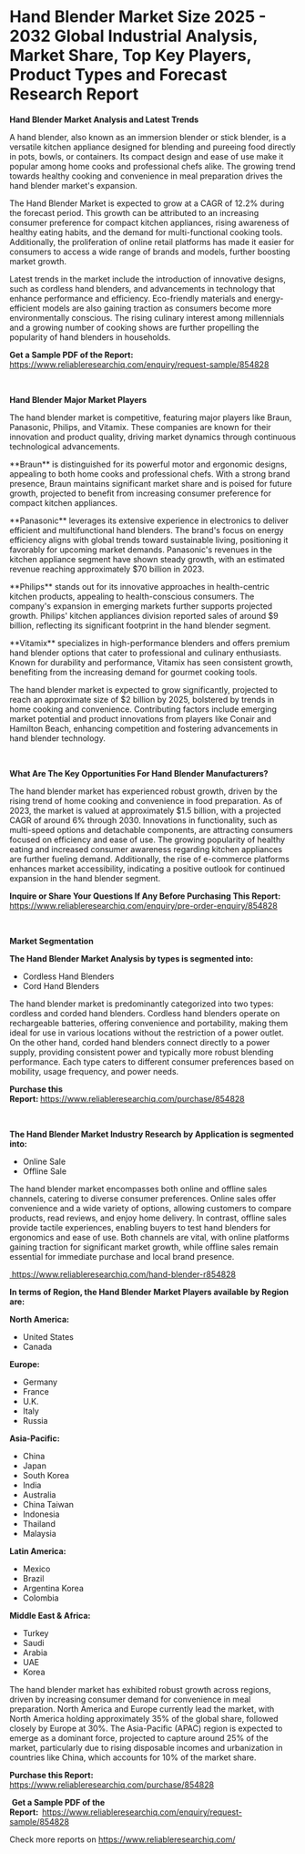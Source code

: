 <p><h1>Hand Blender Market Size 2025 - 2032 Global Industrial Analysis, Market Share, Top Key Players, Product Types and Forecast Research Report</h1></p><p><strong>Hand Blender Market Analysis and Latest Trends</strong></p>
<p><p>A hand blender, also known as an immersion blender or stick blender, is a versatile kitchen appliance designed for blending and pureeing food directly in pots, bowls, or containers. Its compact design and ease of use make it popular among home cooks and professional chefs alike. The growing trend towards healthy cooking and convenience in meal preparation drives the hand blender market's expansion.</p><p>The Hand Blender Market is expected to grow at a CAGR of 12.2% during the forecast period. This growth can be attributed to an increasing consumer preference for compact kitchen appliances, rising awareness of healthy eating habits, and the demand for multi-functional cooking tools. Additionally, the proliferation of online retail platforms has made it easier for consumers to access a wide range of brands and models, further boosting market growth.</p><p>Latest trends in the market include the introduction of innovative designs, such as cordless hand blenders, and advancements in technology that enhance performance and efficiency. Eco-friendly materials and energy-efficient models are also gaining traction as consumers become more environmentally conscious. The rising culinary interest among millennials and a growing number of cooking shows are further propelling the popularity of hand blenders in households.</p></p>
<p><strong>Get a Sample PDF of the Report:&nbsp;</strong> <a href="https://www.reliableresearchiq.com/enquiry/request-sample/854828?utm_campaign=2243&utm_medium=2&utm_source=Github&utm_content=ia&utm_term=06022025&utm_id=hand-blender">https://www.reliableresearchiq.com/enquiry/request-sample/854828</a></p>
<p>&nbsp;</p>
<p><strong>Hand Blender Major Market Players</strong></p>
<p><p>The hand blender market is competitive, featuring major players like Braun, Panasonic, Philips, and Vitamix. These companies are known for their innovation and product quality, driving market dynamics through continuous technological advancements.</p><p>**Braun** is distinguished for its powerful motor and ergonomic designs, appealing to both home cooks and professional chefs. With a strong brand presence, Braun maintains significant market share and is poised for future growth, projected to benefit from increasing consumer preference for compact kitchen appliances.</p><p>**Panasonic** leverages its extensive experience in electronics to deliver efficient and multifunctional hand blenders. The brand's focus on energy efficiency aligns with global trends toward sustainable living, positioning it favorably for upcoming market demands. Panasonic's revenues in the kitchen appliance segment have shown steady growth, with an estimated revenue reaching approximately $70 billion in 2023.</p><p>**Philips** stands out for its innovative approaches in health-centric kitchen products, appealing to health-conscious consumers. The company's expansion in emerging markets further supports projected growth. Philips' kitchen appliances division reported sales of around $9 billion, reflecting its significant footprint in the hand blender segment.</p><p>**Vitamix** specializes in high-performance blenders and offers premium hand blender options that cater to professional and culinary enthusiasts. Known for durability and performance, Vitamix has seen consistent growth, benefiting from the increasing demand for gourmet cooking tools.</p><p>The hand blender market is expected to grow significantly, projected to reach an approximate size of $2 billion by 2025, bolstered by trends in home cooking and convenience. Contributing factors include emerging market potential and product innovations from players like Conair and Hamilton Beach, enhancing competition and fostering advancements in hand blender technology.</p></p>
<p>&nbsp;</p>
<p><strong>What Are The Key Opportunities For Hand Blender Manufacturers?</strong></p>
<p><p>The hand blender market has experienced robust growth, driven by the rising trend of home cooking and convenience in food preparation. As of 2023, the market is valued at approximately $1.5 billion, with a projected CAGR of around 6% through 2030. Innovations in functionality, such as multi-speed options and detachable components, are attracting consumers focused on efficiency and ease of use. The growing popularity of healthy eating and increased consumer awareness regarding kitchen appliances are further fueling demand. Additionally, the rise of e-commerce platforms enhances market accessibility, indicating a positive outlook for continued expansion in the hand blender segment.</p></p>
<p><strong>Inquire or Share Your Questions If Any Before Purchasing This Report:</strong> <a href="https://www.reliableresearchiq.com/enquiry/pre-order-enquiry/854828?utm_campaign=2243&utm_medium=2&utm_source=Github&utm_content=ia&utm_term=06022025&utm_id=hand-blender">https://www.reliableresearchiq.com/enquiry/pre-order-enquiry/854828</a></p>
<p>&nbsp;</p>
<p><strong>Market Segmentation</strong></p>
<p><strong>The Hand Blender Market Analysis by types is segmented into:</strong></p>
<p><ul><li>Cordless Hand Blenders</li><li>Cord Hand Blenders</li></ul></p>
<p><p>The hand blender market is predominantly categorized into two types: cordless and corded hand blenders. Cordless hand blenders operate on rechargeable batteries, offering convenience and portability, making them ideal for use in various locations without the restriction of a power outlet. On the other hand, corded hand blenders connect directly to a power supply, providing consistent power and typically more robust blending performance. Each type caters to different consumer preferences based on mobility, usage frequency, and power needs.</p></p>
<p><strong>Purchase this Report:&nbsp;</strong><a href="https://www.reliableresearchiq.com/purchase/854828?utm_campaign=2243&utm_medium=2&utm_source=Github&utm_content=ia&utm_term=06022025&utm_id=hand-blender">https://www.reliableresearchiq.com/purchase/854828</a></p>
<p>&nbsp;</p>
<p><strong>The Hand Blender Market Industry Research by Application is segmented into:</strong></p>
<p><ul><li>Online Sale</li><li>Offline Sale</li></ul></p>
<p><p>The hand blender market encompasses both online and offline sales channels, catering to diverse consumer preferences. Online sales offer convenience and a wide variety of options, allowing customers to compare products, read reviews, and enjoy home delivery. In contrast, offline sales provide tactile experiences, enabling buyers to test hand blenders for ergonomics and ease of use. Both channels are vital, with online platforms gaining traction for significant market growth, while offline sales remain essential for immediate purchase and local brand presence.</p></p>
<p><a href="https://www.reliableresearchiq.com/hand-blender-r854828?utm_campaign=2243&utm_medium=2&utm_source=Github&utm_content=ia&utm_term=06022025&utm_id=hand-blender">&nbsp;https://www.reliableresearchiq.com/hand-blender-r854828</a></p>
<p><strong>In terms of Region, the Hand Blender Market Players available by Region are:</strong></p>
<p>
    <p> <strong> North America: </strong>
        <ul>
            <li>United States</li>
            <li>Canada</li>
        </ul>
        </p> 
    <p> <strong> Europe: </strong>
        <ul>
            <li>Germany</li>
            <li>France</li>
            <li>U.K.</li>
            <li>Italy</li>
            <li>Russia</li>
        </ul>
        </p> 
    <p> <strong> Asia-Pacific: </strong>
        <ul>
            <li>China</li>
            <li>Japan</li>
            <li>South Korea</li>
            <li>India</li>
            <li>Australia</li>
            <li>China Taiwan</li>
            <li>Indonesia</li>
            <li>Thailand</li>
            <li>Malaysia</li>
        </ul>
        </p> 
    <p> <strong> Latin America: </strong>
        <ul>
            <li>Mexico</li>
            <li>Brazil</li>
            <li>Argentina Korea</li>
            <li>Colombia</li>
        </ul>
        </p> 
    <p> <strong> Middle East & Africa: </strong>
        <ul>
            <li>Turkey</li>
            <li>Saudi</li>
            <li>Arabia</li>
            <li>UAE</li>
            <li>Korea</li>
        </ul>
    </p>
    </p>
<p><p>The hand blender market has exhibited robust growth across regions, driven by increasing consumer demand for convenience in meal preparation. North America and Europe currently lead the market, with North America holding approximately 35% of the global share, followed closely by Europe at 30%. The Asia-Pacific (APAC) region is expected to emerge as a dominant force, projected to capture around 25% of the market, particularly due to rising disposable incomes and urbanization in countries like China, which accounts for 10% of the market share.</p></p>
<p><strong>Purchase this Report: </strong><a href="https://www.reliableresearchiq.com/purchase/854828?utm_campaign=2243&utm_medium=2&utm_source=Github&utm_content=ia&utm_term=06022025&utm_id=hand-blender">https://www.reliableresearchiq.com/purchase/854828</a></p>
<p>&nbsp;<strong>Get a Sample PDF of the Report:&nbsp;&nbsp;</strong><a href="https://www.reliableresearchiq.com/enquiry/request-sample/854828?utm_campaign=2243&utm_medium=2&utm_source=Github&utm_content=ia&utm_term=06022025&utm_id=hand-blender">https://www.reliableresearchiq.com/enquiry/request-sample/854828</a></p>
<p><strong></strong></p>
<p>Check more reports on <a href="https://www.reliableresearchiq.com/?utm_campaign=2243&utm_medium=2&utm_source=Github&utm_content=ia&utm_term=06022025&utm_id=hand-blender">https://www.reliableresearchiq.com/</a></p>